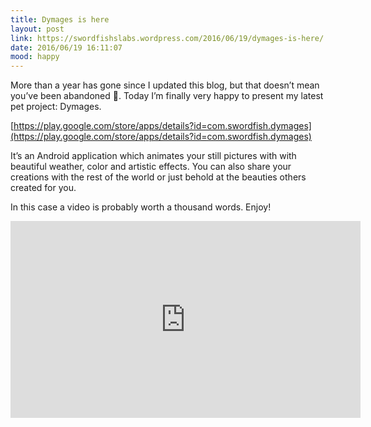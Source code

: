 ```yaml
---
title: Dymages is here
layout: post
link: https://swordfishslabs.wordpress.com/2016/06/19/dymages-is-here/
date: 2016/06/19 16:11:07
mood: happy
---
```


More than a year has gone since I updated this blog, but that doesn’t mean you’ve been abandoned 🙂. Today I’m finally very happy to present my latest pet project: Dymages.

[https://play.google.com/store/apps/details?id=com.swordfish.dymages](https://play.google.com/store/apps/details?id=com.swordfish.dymages)

It’s an Android application which animates your still pictures with with beautiful weather, color and artistic effects. You can also share your creations with the rest of the world or just behold at the beauties others created for you.

In this case a video is probably worth a thousand words. Enjoy!

<iframe width="560" height="315" src="https://www.youtube.com/embed/_RxuXOyElas" frameborder="0" allowfullscreen></iframe>